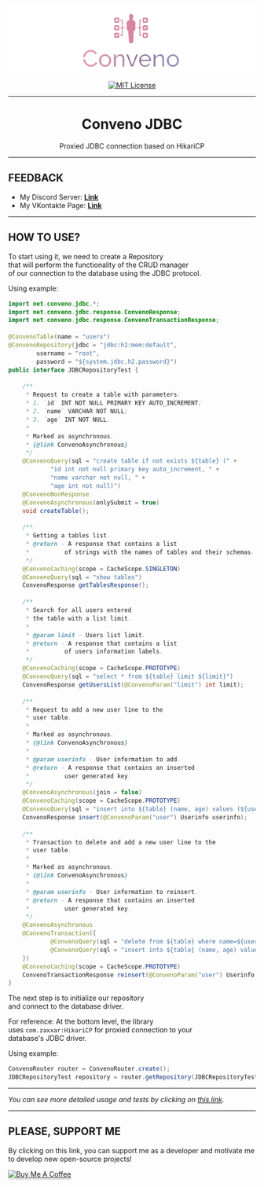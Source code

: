 <div align="center">

![logo](/images/CONVENO-jdbc.png)

[![MIT License](https://img.shields.io/github/license/pl3xgaming/Purpur?&logo=github)](LICENSE)

---

# Conveno JDBC

Proxied JDBC connection based on HikariCP

</div>

---

## FEEDBACK

- My Discord Server: **[Link](https://discord.gg/GmT9pUy8af)**
- My VKontakte Page: **[Link](https://vk.com/itzstonlex)**

---

## HOW TO USE?

To start using it, we need to create a Repository<br>
that will perform the functionality of the CRUD manager<br> 
of our connection to the database using the JDBC protocol.

Using example:

```java
import net.conveno.jdbc.*;
import net.conveno.jdbc.response.ConvenoResponse;
import net.conveno.jdbc.response.ConvenoTransactionResponse;

@ConvenoTable(name = "users")
@ConvenoRepository(jdbc = "jdbc:h2:mem:default",
        username = "root",
        password = "${system.jdbc.h2.password}")
public interface JDBCRepositoryTest {

    /**
     * Request to create a table with parameters:
     * 1. `id` INT NOT NULL PRIMARY KEY AUTO_INCREMENT;
     * 2. `name` VARCHAR NOT NULL;
     * 3. `age` INT NOT NULL.
     *
     * Marked as asynchronous.
     * {@link ConvenoAsynchronous}
     */
    @ConvenoQuery(sql = "create table if not exists ${table} (" +
            "id int not null primary key auto_increment, " +
            "name varchar not null, " +
            "age int not null)")
    @ConvenoNonResponse
    @ConvenoAsynchronous(onlySubmit = true)
    void createTable();

    /**
     * Getting a tables list.
     * @return - A response that contains a list
     *          of strings with the names of tables and their schemas.
     */
    @ConvenoCaching(scope = CacheScope.SINGLETON)
    @ConvenoQuery(sql = "show tables")
    ConvenoResponse getTablesResponse();

    /**
     * Search for all users entered
     * the table with a list limit.
     *
     * @param limit - Users list limit.
     * @return - A response that contains a list
     *          of users information labels.
     */
    @ConvenoCaching(scope = CacheScope.PROTOTYPE)
    @ConvenoQuery(sql = "select * from ${table} limit ${limit}")
    ConvenoResponse getUsersList(@ConvenoParam("limit") int limit);

    /**
     * Request to add a new user line to the
     * user table.
     *
     * Marked as asynchronous.
     * {@link ConvenoAsynchronous}
     *
     * @param userinfo - User information to add.
     * @return - A response that contains an inserted
     *          user generated key.
     */
    @ConvenoAsynchronous(join = false)
    @ConvenoCaching(scope = CacheScope.PROTOTYPE)
    @ConvenoQuery(sql = "insert into ${table} (name, age) values (${user}.$name, ${user}.$age)")
    ConvenoResponse insert(@ConvenoParam("user") Userinfo userinfo);

    /**
     * Transaction to delete and add a new user line to the
     * user table.
     *
     * Marked as asynchronous.
     * {@link ConvenoAsynchronous}
     *
     * @param userinfo - User information to reinsert.
     * @return - A response that contains an inserted
     *          user generated key.
     */
    @ConvenoAsynchronous
    @ConvenoTransaction({
            @ConvenoQuery(sql = "delete from ${table} where name=${user}.$name and age=${user}.$age"),
            @ConvenoQuery(sql = "insert into ${table} (name, age) values (${user}.$name, ${user}.$age)"),
    })
    @ConvenoCaching(scope = CacheScope.PROTOTYPE)
    ConvenoTransactionResponse reinsert(@ConvenoParam("user") Userinfo userinfo);
}
```

The next step is to initialize our repository<br>
and connect to the database driver.

For reference: At the bottom level, the library<br>
uses `com.zaxxar:HikariCP` for proxied connection to your<br>
database's JDBC driver.

Using example:

```java
ConvenoRouter router = ConvenoRouter.create();
JDBCRepositoryTest repository = router.getRepository(JDBCRepositoryTest.class);
```

---

_You can see more detailed usage and tests by clicking on 
<a href="https://github.com/ItzStonlex/conveno-jdbc/tree/main/src/test/java/net/conveno/jdbc/test">this link</a>._

---

## PLEASE, SUPPORT ME


By clicking on this link, you can support me as a 
developer and motivate me to develop new open-source projects!

<a href="https://www.buymeacoffee.com/itzstonlex" target="_blank"><img src="https://www.buymeacoffee.com/assets/img/custom_images/orange_img.png" alt="Buy Me A Coffee" style="height: 41px !important;width: 174px !important;box-shadow: 0px 3px 2px 0px rgba(190, 190, 190, 0.5) !important;-webkit-box-shadow: 0px 3px 2px 0px rgba(190, 190, 190, 0.5) !important;" ></a>
